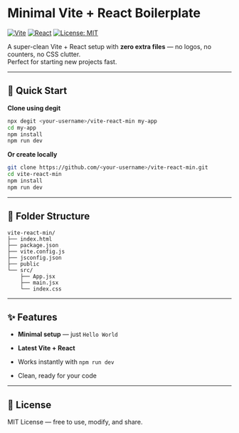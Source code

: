 # Minimal Vite + React Boilerplate

[![Vite](https://img.shields.io/badge/Vite-5.0+-646CFF?style=for-the-badge&logo=vite&logoColor=white)](https://vitejs.dev/)
[![React](https://img.shields.io/badge/React-18+-61DAFB?style=for-the-badge&logo=react&logoColor=black)](https://react.dev/)
[![License: MIT](https://img.shields.io/badge/License-MIT-yellow.svg?style=for-the-badge)](LICENSE)

A super-clean Vite + React setup with **zero extra files** — no logos, no counters, no CSS clutter.  
Perfect for starting new projects fast.

---

## 🚀 Quick Start

**Clone using degit**  
```bash
npx degit <your-username>/vite-react-min my-app
cd my-app
npm install
npm run dev
````

**Or create locally**

```bash
git clone https://github.com/<your-username>/vite-react-min.git
cd vite-react-min
npm install
npm run dev
```

---

## 📂 Folder Structure

```
vite-react-min/
├── index.html
├── package.json
├── vite.config.js
├── jsconfig.json
├── public
└── src/
    ├── App.jsx
    ├── main.jsx
    └── index.css
```

---

## ✨ Features

- **Minimal setup** — just `Hello World`
    
- **Latest Vite + React**
    
- Works instantly with `npm run dev`
    
- Clean, ready for your code
    

---

## 📜 License

MIT License — free to use, modify, and share.
